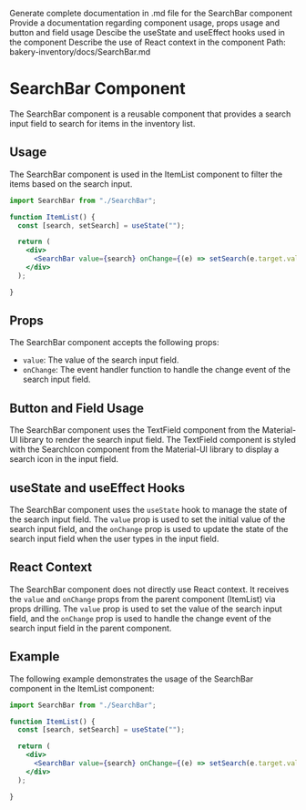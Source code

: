 Generate complete documentation in .md file for the SearchBar component
Provide a documentation regarding component usage, props usage and button and field usage
Descibe the useState and useEffect hooks used in the component
Describe the use of React context in the component
Path:  bakery-inventory/docs/SearchBar.md

# SearchBar Component

The SearchBar component is a reusable component that provides a search input field to search for items in the inventory list.

## Usage

The SearchBar component is used in the ItemList component to filter the items based on the search input.

```jsx
import SearchBar from "./SearchBar";

function ItemList() {
  const [search, setSearch] = useState("");

  return (
    <div>
      <SearchBar value={search} onChange={(e) => setSearch(e.target.value)} />
    </div>
  );

}
```
## Props

The SearchBar component accepts the following props:

- `value`: The value of the search input field.
- `onChange`: The event handler function to handle the change event of the search input field.

## Button and Field Usage

The SearchBar component uses the TextField component from the Material-UI library to render the search input field. The TextField component is styled with the SearchIcon component from the Material-UI library to display a search icon in the input field.

## useState and useEffect Hooks

The SearchBar component uses the `useState` hook to manage the state of the search input field. The `value` prop is used to set the initial value of the search input field, and the `onChange` prop is used to update the state of the search input field when the user types in the input field.

## React Context

The SearchBar component does not directly use React context. It receives the `value` and `onChange` props from the parent component (ItemList) via props drilling. The `value` prop is used to set the value of the search input field, and the `onChange` prop is used to handle the change event of the search input field in the parent component.

## Example

The following example demonstrates the usage of the SearchBar component in the ItemList component:

```jsx
import SearchBar from "./SearchBar";

function ItemList() {
  const [search, setSearch] = useState("");

  return (
    <div>
      <SearchBar value={search} onChange={(e) => setSearch(e.target.value)} />
    </div>
  );

}
```
